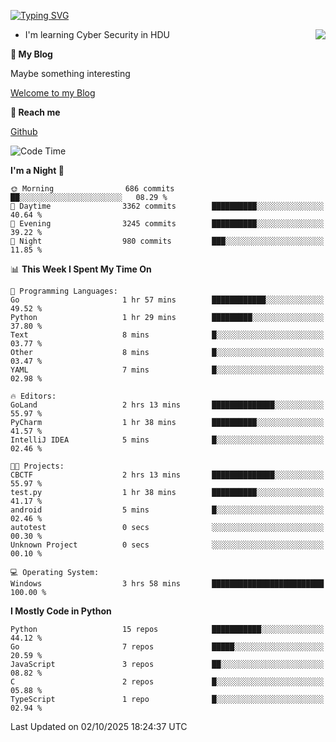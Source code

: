 [![Typing SVG](https://readme-typing-svg.herokuapp.com?font=Fira+Code&pause=1000&random=false&width=450&height=60&lines=Hello+%F0%9F%91%8B%F0%9F%8F%BB;I'm+JBNRZ)](https://git.io/typing-svg)

<a href="#">
  <img align="right" src="https://github-readme-stats.vercel.app/api?username=JBNRZ&show_icons=true&bg_color=15,f2f7fd,E0EAFC" />
</a>

- I'm learning Cyber Security in HDU

 **🌱 My Blog**

Maybe something interesting

[Welcome to my Blog](https://jbnrz.com.cn/)

 **💬 Reach me** 

[Github](https://github.com/JBNRZ)


<!--START_SECTION:waka-->
![Code Time](http://img.shields.io/badge/Code%20Time-1%2C403%20hrs%2027%20mins-blue)

**I'm a Night 🦉** 

```text
🌞 Morning                686 commits         ██░░░░░░░░░░░░░░░░░░░░░░░   08.29 % 
🌆 Daytime                3362 commits        ██████████░░░░░░░░░░░░░░░   40.64 % 
🌃 Evening                3245 commits        ██████████░░░░░░░░░░░░░░░   39.22 % 
🌙 Night                  980 commits         ███░░░░░░░░░░░░░░░░░░░░░░   11.85 % 
```


📊 **This Week I Spent My Time On** 

```text
💬 Programming Languages: 
Go                       1 hr 57 mins        ████████████░░░░░░░░░░░░░   49.52 % 
Python                   1 hr 29 mins        █████████░░░░░░░░░░░░░░░░   37.80 % 
Text                     8 mins              █░░░░░░░░░░░░░░░░░░░░░░░░   03.77 % 
Other                    8 mins              █░░░░░░░░░░░░░░░░░░░░░░░░   03.47 % 
YAML                     7 mins              █░░░░░░░░░░░░░░░░░░░░░░░░   02.98 % 

🔥 Editors: 
GoLand                   2 hrs 13 mins       ██████████████░░░░░░░░░░░   55.97 % 
PyCharm                  1 hr 38 mins        ██████████░░░░░░░░░░░░░░░   41.57 % 
IntelliJ IDEA            5 mins              █░░░░░░░░░░░░░░░░░░░░░░░░   02.46 % 

🐱‍💻 Projects: 
CBCTF                    2 hrs 13 mins       ██████████████░░░░░░░░░░░   55.97 % 
test.py                  1 hr 38 mins        ██████████░░░░░░░░░░░░░░░   41.17 % 
android                  5 mins              █░░░░░░░░░░░░░░░░░░░░░░░░   02.46 % 
autotest                 0 secs              ░░░░░░░░░░░░░░░░░░░░░░░░░   00.30 % 
Unknown Project          0 secs              ░░░░░░░░░░░░░░░░░░░░░░░░░   00.10 % 

💻 Operating System: 
Windows                  3 hrs 58 mins       █████████████████████████   100.00 % 
```

**I Mostly Code in Python** 

```text
Python                   15 repos            ███████████░░░░░░░░░░░░░░   44.12 % 
Go                       7 repos             █████░░░░░░░░░░░░░░░░░░░░   20.59 % 
JavaScript               3 repos             ██░░░░░░░░░░░░░░░░░░░░░░░   08.82 % 
C                        2 repos             █░░░░░░░░░░░░░░░░░░░░░░░░   05.88 % 
TypeScript               1 repo              █░░░░░░░░░░░░░░░░░░░░░░░░   02.94 % 
```




 Last Updated on 02/10/2025 18:24:37 UTC
<!--END_SECTION:waka-->
